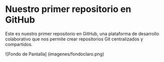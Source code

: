 # Nuestro primer repositorio en GitHub


Este es nuestro primer repositorio en GitHub, una plataforma de desarrollo
colaborativo que nos permite crear repositorios Git centralizados y compartidos.


![Fondo de Pantalla] (imagenes/fondoclaro.png)
